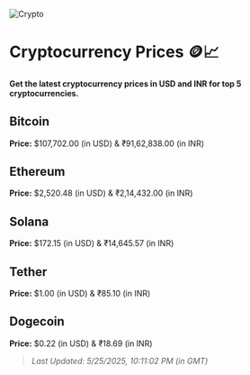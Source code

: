 
![Crypto](https://www.techguide.com.au/wp-content/uploads/2020/11/crypto3.jpeg)

# Cryptocurrency Prices 🪙📈

#### Get the latest cryptocurrency prices in USD and INR for top 5 cryptocurrencies.

## Bitcoin

**Price:** $107,702.00 (in USD) & ₹91,62,838.00 (in INR)

## Ethereum

**Price:** $2,520.48 (in USD) & ₹2,14,432.00 (in INR)

## Solana

**Price:** $172.15 (in USD) & ₹14,645.57 (in INR)

## Tether

**Price:** $1.00 (in USD) & ₹85.10 (in INR)

## Dogecoin

**Price:** $0.22 (in USD) & ₹18.69 (in INR)

> _Last Updated: 5/25/2025, 10:11:02 PM (in GMT)_
